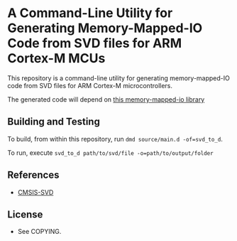 # A Command-Line Utility for Generating Memory-Mapped-IO Code from SVD files for ARM Cortex-M MCUs

This repository is a command-line utility for generating memory-mapped-IO code from SVD files for ARM Cortex-M microcontrollers.

The generated code will depend on [this memory-mapped-io library](https://github.com/JinShil/memory_mapped_io)

## Building and Testing

To build, from within this repository, run `dmd source/main.d -of=svd_to_d`.

To run, execute `svd_to_d path/to/svd/file -o=path/to/output/folder`

## References
  * [CMSIS-SVD](https://www.keil.com/pack/doc/CMSIS/SVD/html/index.html)

## License
  * See COPYING.